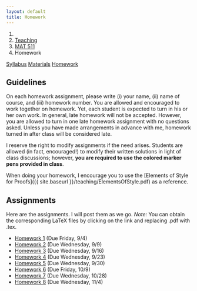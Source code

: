 ```yaml
---
layout: default
title: Homework
---
```

<ol class="breadcrumb">
  <li><a href="/"><i class="fa fa-home"></i></a></li>
  <li><a href="/teaching/">Teaching</a></li>
  <li><a href="/teaching/mat511f15">MAT 511</a></li>
  <li class="active">Homework</li>
</ol>

<div class="row">
<div class="col-xs-12">
<div class="btn-group btn-group-justified">
<a class="btn btn-default btn-success" href="{{site.baseurl}}/teaching/mat511f15/syllabus/">Syllabus</a>
<a class="btn btn-default btn-primary" href="{{site.baseurl}}/teaching/mat511f15/materials/">Materials</a>
<a class="btn btn-default btn-warning" href="{{site.baseurl}}/teaching/mat511f15/homework/">Homework</a>
</div>
</div>
</div>

## Guidelines ##
On each homework assignment, please write (i) your name, (ii) name of course, and (iii) homework number. You are allowed and encouraged to work together on homework. Yet, each student is expected to turn in his or her own work. In general, late homework will not be accepted. However, you are allowed to turn in one late homework assignment with no questions asked. Unless you have made arrangements in advance with me, homework turned in after class will be considered late.

I reserve the right to modify assignments if the need arises. Students are allowed (in fact, encouraged!) to modify their written solutions in light of class discussions; however, **you are required to use the colored marker pens provided in class**.

When doing your homework, I encourage you to use the [Elements of Style for Proofs]({{ site.baseurl }}/teaching/ElementsOfStyle.pdf) as a reference.

## Assignments ##
Here are the assignments.  I will post them as we go. *Note:* You can obtain the corresponding LaTeX files by clicking on the link and replacing .pdf with .tex.
<ul class="fa-ul">
  <li><i class="fa fa-file-pdf-o"></i> <a href="{{ site.baseurl }}/teaching/mat511f15/511HW1.pdf">Homework 1</a> (Due Friday, 9/4)</li>
  <li><i class="fa fa-file-pdf-o"></i> <a href="{{ site.baseurl }}/teaching/mat511f15/511HW2.pdf">Homework 2</a> (Due Wednesday, 9/9)</li>
  <li><i class="fa fa-file-pdf-o"></i> <a href="{{ site.baseurl }}/teaching/mat511f15/511HW3.pdf">Homework 3</a> (Due Wednesday, 9/16)</li>
  <li><i class="fa fa-file-pdf-o"></i> <a href="{{ site.baseurl }}/teaching/mat511f15/511HW4.pdf">Homework 4</a> (Due Wednesday, 9/23)</li>
  <li><i class="fa fa-file-pdf-o"></i> <a href="{{ site.baseurl }}/teaching/mat511f15/511HW5.pdf">Homework 5</a> (Due Wednesday, 9/30)</li>
  <li><i class="fa fa-file-pdf-o"></i> <a href="{{ site.baseurl }}/teaching/mat511f15/511HW6.pdf">Homework 6</a> (Due Friday, 10/9)</li>
  <li><i class="fa fa-file-pdf-o"></i> <a href="{{ site.baseurl }}/teaching/mat511f15/511HW7.pdf">Homework 7</a> (Due Wednesday, 10/28)</li>
  <li><i class="fa fa-file-pdf-o"></i> <a href="{{ site.baseurl }}/teaching/mat511f15/511HW8.pdf">Homework 8</a> (Due Wednesday, 11/4)</li>
</ul>
